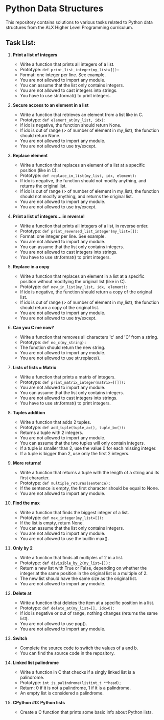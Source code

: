 # Python Data Structures

This repository contains solutions to various tasks related to Python data structures from the ALX Higher Level Programming curriculum.

## Task List:

1. **Print a list of integers**
   - Write a function that prints all integers of a list.
   - Prototype: `def print_list_integer(my_list=[]):`
   - Format: one integer per line. See example.
   - You are not allowed to import any module.
   - You can assume that the list only contains integers.
   - You are not allowed to cast integers into strings.
   - You have to use str.format() to print integers.

2. **Secure access to an element in a list**
   - Write a function that retrieves an element from a list like in C.
   - Prototype: `def element_at(my_list, idx):`
   - If idx is negative, the function should return None.
   - If idx is out of range (> of number of element in my_list), the function should return None.
   - You are not allowed to import any module.
   - You are not allowed to use try/except.

3. **Replace element**
   - Write a function that replaces an element of a list at a specific position (like in C).
   - Prototype: `def replace_in_list(my_list, idx, element):`
   - If idx is negative, the function should not modify anything, and returns the original list.
   - If idx is out of range (> of number of element in my_list), the function should not modify anything, and returns the original list.
   - You are not allowed to import any module.
   - You are not allowed to use try/except.

4. **Print a list of integers... in reverse!**
   - Write a function that prints all integers of a list, in reverse order.
   - Prototype: `def print_reversed_list_integer(my_list=[]):`
   - Format: one integer per line. See example.
   - You are not allowed to import any module.
   - You can assume that the list only contains integers.
   - You are not allowed to cast integers into strings.
   - You have to use str.format() to print integers.

5. **Replace in a copy**
   - Write a function that replaces an element in a list at a specific position without modifying the original list (like in C).
   - Prototype: `def new_in_list(my_list, idx, element):`
   - If idx is negative, the function should return a copy of the original list.
   - If idx is out of range (> of number of element in my_list), the function should return a copy of the original list.
   - You are not allowed to import any module.
   - You are not allowed to use try/except.

6. **Can you C me now?**
   - Write a function that removes all characters 'c' and 'C' from a string.
   - Prototype: `def no_c(my_string):`
   - The function should return the new string.
   - You are not allowed to import any module.
   - You are not allowed to use str.replace().

7. **Lists of lists = Matrix**
   - Write a function that prints a matrix of integers.
   - Prototype: `def print_matrix_integer(matrix=[[]]):`
   - You are not allowed to import any module.
   - You can assume that the list only contains integers.
   - You are not allowed to cast integers into strings.
   - You have to use str.format() to print integers.

8. **Tuples addition**
   - Write a function that adds 2 tuples.
   - Prototype: `def add_tuple(tuple_a=(), tuple_b=()):`
   - Returns a tuple with 2 integers.
   - You are not allowed to import any module.
   - You can assume that the two tuples will only contain integers.
   - If a tuple is smaller than 2, use the value 0 for each missing integer.
   - If a tuple is bigger than 2, use only the first 2 integers.

9. **More returns!**
   - Write a function that returns a tuple with the length of a string and its first character.
   - Prototype: `def multiple_returns(sentence):`
   - If the sentence is empty, the first character should be equal to None.
   - You are not allowed to import any module.

10. **Find the max**
    - Write a function that finds the biggest integer of a list.
    - Prototype: `def max_integer(my_list=[]):`
    - If the list is empty, return None.
    - You can assume that the list only contains integers.
    - You are not allowed to import any module.
    - You are not allowed to use the builtin max().

11. **Only by 2**
    - Write a function that finds all multiples of 2 in a list.
    - Prototype: `def divisible_by_2(my_list=[]):`
    - Return a new list with True or False, depending on whether the integer at the same position in the original list is a multiple of 2.
    - The new list should have the same size as the original list.
    - You are not allowed to import any module.

12. **Delete at**
    - Write a function that deletes the item at a specific position in a list.
    - Prototype: `def delete_at(my_list=[], idx=0):`
    - If idx is negative or out of range, nothing changes (returns the same list).
    - You are not allowed to use pop().
    - You are not allowed to import any module.

13. **Switch**
    - Complete the source code to switch the values of a and b.
    - You can find the source code in the repository.

14. **Linked list palindrome**
    - Write a function in C that checks if a singly linked list is a palindrome.
    - Prototype: `int is_palindrome(listint_t **head);`
    - Return: 0 if it is not a palindrome, 1 if it is a palindrome.
    - An empty list is considered a palindrome.
    
15. **CPython #0: Python lists**
    - Create a C function that prints some basic info about Python lists.

